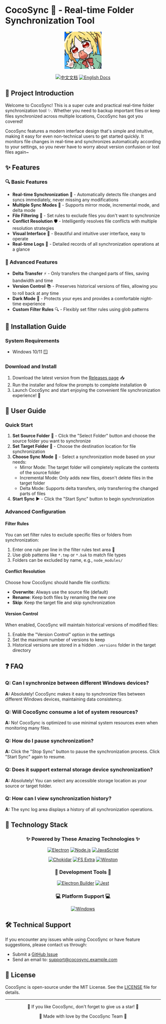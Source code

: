 # CocoSync 🔄 - Real-time Folder Synchronization Tool

<div align="center">
  <img src="./assets/tray-icon.png" alt="CocoSync Logo" width="120">
</div>

<div align="center">

[![中文文档](https://img.shields.io/badge/文档-中文版-orange.svg)](./README_CN.md)
[![English Docs](https://img.shields.io/badge/Docs-English-blue.svg)](./README_EN.md)

</div>

## 📝 Project Introduction

Welcome to CocoSync! This is a super cute and practical real-time folder synchronization tool ✨. Whether you need to backup important files or keep files synchronized across multiple locations, CocoSync has got you covered!

CocoSync features a modern interface design that's simple and intuitive, making it easy for even non-technical users to get started quickly. It monitors file changes in real-time and synchronizes automatically according to your settings, so you never have to worry about version confusion or lost files again~

## ✨ Features

### 🔍 Basic Features

- **Real-time Synchronization** 🔄 - Automatically detects file changes and syncs immediately, never missing any modifications
- **Multiple Sync Modes** 🌈 - Supports mirror mode, incremental mode, and delta mode
- **File Filtering** 🧩 - Set rules to exclude files you don't want to synchronize
- **Conflict Resolution** 🛡️ - Intelligently resolves file conflicts with multiple resolution strategies
- **Visual Interface** 🎨 - Beautiful and intuitive user interface, easy to operate
- **Real-time Logs** 📝 - Detailed records of all synchronization operations at a glance

### 🚀 Advanced Features

- **Delta Transfer** ⚡ - Only transfers the changed parts of files, saving bandwidth and time
- **Version Control** 📚 - Preserves historical versions of files, allowing you to roll back at any time
- **Dark Mode** 🌙 - Protects your eyes and provides a comfortable night-time experience
- **Custom Filter Rules** 🔍 - Flexibly set filter rules using glob patterns

## 🔧 Installation Guide

### System Requirements

- Windows 10/11 🪟

### Download and Install

1. Download the latest version from the [Releases page](https://github.com/yourusername/coco-sync/releases) 📥
2. Run the installer and follow the prompts to complete installation ⚙️
3. Launch CocoSync and start enjoying the convenient file synchronization experience! 🎉

## 📖 User Guide

### Quick Start

1. **Set Source Folder** 📁 - Click the "Select Folder" button and choose the source folder you want to synchronize
2. **Set Target Folder** 📂 - Choose the destination location for file synchronization
3. **Choose Sync Mode** 🔄 - Select a synchronization mode based on your needs:
   - Mirror Mode: The target folder will completely replicate the contents of the source folder
   - Incremental Mode: Only adds new files, doesn't delete files in the target folder
   - Delta Mode: Supports delta transfers, only transferring the changed parts of files
4. **Start Sync** ▶️ - Click the "Start Sync" button to begin synchronization

### Advanced Configuration

#### Filter Rules

You can set filter rules to exclude specific files or folders from synchronization:

1. Enter one rule per line in the filter rules text area 📝
2. Use glob patterns like `*.tmp` or `*.bak` to match file types
3. Folders can be excluded by name, e.g., `node_modules/`

#### Conflict Resolution

Choose how CocoSync should handle file conflicts:

- **Overwrite**: Always use the source file (default)
- **Rename**: Keep both files by renaming the new one
- **Skip**: Keep the target file and skip synchronization

#### Version Control

When enabled, CocoSync will maintain historical versions of modified files:

1. Enable the "Version Control" option in the settings
2. Set the maximum number of versions to keep
3. Historical versions are stored in a hidden `.versions` folder in the target directory

## ❓ FAQ

### Q: Can I synchronize between different Windows devices?
**A:** Absolutely! CocoSync makes it easy to synchronize files between different Windows devices, maintaining data consistency.

### Q: Will CocoSync consume a lot of system resources?
**A:** No! CocoSync is optimized to use minimal system resources even when monitoring many files.

### Q: How do I pause synchronization?
**A:** Click the "Stop Sync" button to pause the synchronization process. Click "Start Sync" again to resume.

### Q: Does it support external storage device synchronization?
**A:** Absolutely! You can select any accessible storage location as your source or target folder.

### Q: How can I view synchronization history?
**A:** The sync log area displays a history of all synchronization operations.

## 🚀 Technology Stack

<div align="center">

### ✨ Powered by These Amazing Technologies ✨

</div>

<div align="center">

[![Electron](https://img.shields.io/badge/⚡%20Electron-34.3.0-47848F?style=for-the-badge&logo=electron&logoColor=white)](https://www.electronjs.org/)
[![Node.js](https://img.shields.io/badge/🟢%20Node.js-Latest-339933?style=for-the-badge&logo=node.js&logoColor=white)](https://nodejs.org/)
[![JavaScript](https://img.shields.io/badge/💛%20JavaScript-ES6+-F7DF1E?style=for-the-badge&logo=javascript&logoColor=black)](https://developer.mozilla.org/en-US/docs/Web/JavaScript)

[![Chokidar](https://img.shields.io/badge/👁️%20Chokidar-3.5.3-9B59B6?style=for-the-badge)](https://github.com/paulmillr/chokidar)
[![FS Extra](https://img.shields.io/badge/📂%20FS%20Extra-11.2.0-2ECC71?style=for-the-badge)](https://github.com/jprichardson/node-fs-extra)
[![Winston](https://img.shields.io/badge/📝%20Winston-3.11.0-3498DB?style=for-the-badge)](https://github.com/winstonjs/winston)

</div>

<div align="center">

### 🔧 Development Tools 🔧

[![Electron Builder](https://img.shields.io/badge/🏗️%20Electron%20Builder-24.9.1-31A8FF?style=for-the-badge)](https://www.electron.build/)
[![Jest](https://img.shields.io/badge/🧪%20Jest-29.7.0-C21325?style=for-the-badge&logo=jest&logoColor=white)](https://jestjs.io/)

</div>

<div align="center">

### 💻 Platform Support 💻

[![Windows](https://img.shields.io/badge/Windows-0078D6?style=for-the-badge&logo=windows&logoColor=white)]()

</div>

## 🛠️ Technical Support

If you encounter any issues while using CocoSync or have feature suggestions, please contact us through:

- Submit a [GitHub Issue](https://github.com/yourusername/coco-sync/issues)
- Send an email to: support@cocosync.example.com

## 📜 License

CocoSync is open-source under the MIT License. See the [LICENSE](LICENSE) file for details.

---

<div align="center">
  <p>🌟 If you like CocoSync, don't forget to give us a star! 🌟</p>
  <p>💖 Made with love by the CocoSync Team 💖</p>
</div>